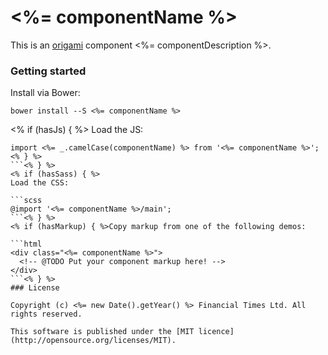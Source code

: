 # <%= componentName %>

This is an [origami](http://origami.ft.com/) component <%= componentDescription %>.

### Getting started

Install via Bower:

```
bower install --S <%= componentName %>
```
<% if (hasJs) { %>
Load the JS:

```js<% if (transpiler === 'Babel') { %>
import <%= _.camelCase(componentName) %> from '<%= componentName %>';
<% } %>
```<% } %>
<% if (hasSass) { %>
Load the CSS:

```scss
@import '<%= componentName %>/main';
```<% } %>
<% if (hasMarkup) { %>Copy markup from one of the following demos:

```html
<div class="<%= componentName %>">
  <!-- @TODO Put your component markup here! -->
</div>
```<% } %>
### License

Copyright (c) <%= new Date().getYear() %> Financial Times Ltd. All rights reserved.

This software is published under the [MIT licence](http://opensource.org/licenses/MIT).
